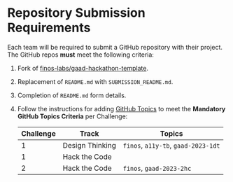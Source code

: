 # Repository Submission Requirements
Each team will be required to submit a GitHub repository with their project. The GitHub repos **must** meet the following criteria:

1. Fork of [finos-labs/gaad-hackathon-template](https://github.com/finos-labs/gaad-hackathon-template).
2. Replacement of `README.md` with `SUBMISSION_README.md`.
3. Completion of `README.md` form details.
4. Follow the instructions for adding [GitHub Topics][1] to meet the **Mandatory GitHub Topics Criteria** per Challenge:

    | Challenge | Track | Topics |
    | --- | --- | --- |
    | 1 | Design Thinking | `finos`, `a11y-tb`, `gaad-2023-1dt`|
    | 1 | Hack the Code | | `finos`, `a11y-tb`, `gaad-2023-1hc`|
    | 2 | Hack the Code | `finos`, `gaad-2023-2hc`|

<!--- Reusable Resources --->
[1]: https://docs.github.com/en/enterprise-server@3.0/repositories/managing-your-repositorys-settings-and-features/customizing-your-repository/classifying-your-repository-with-topics#adding-topics-to-your-repository